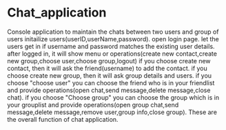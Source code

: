 # Chat_application
Console application to maintain the chats between two users and group of users
initailize users(userID,userName,password).
open login page.
let the users get in if username and password matches the existing user details.
after logged in, it will show menu or operations(create new contact,create new group,choose user,choose group,logout)
if you choose create new contact, then it will ask the friend(username) to add the contact.
if you choose create new group, then it will ask group details and users.
if you choose "choose user" you can choose the friend who is in your friendlist and provide operations(open chat,send message,delete message,close chat).
if you choose "Choose group" you can choose the group which is in your grouplist and provide operations(open group chat,send message,delete message,remove user,group info,close group).
These are the overall function of chat application.

